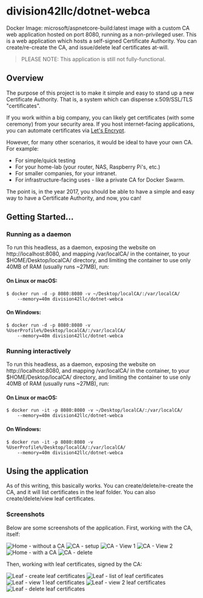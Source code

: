 # division42llc/dotnet-webca
Docker Image: microsoft/aspnetcore-build:latest image with a custom CA web 
application hosted on port 8080, running as a non-privileged user. This is a web application which hosts a self-signed
Certificate Authority. You can create/re-create the CA, and issue/delete leaf 
certificates at-will.

>PLEASE NOTE: This application is still not fully-functional.

## Overview
The purpose of this project is to make it simple and easy to stand up a new 
Certificate Authority. That is, a system which can dispense x.509/SSL/TLS "certificates".

If you work within a big company, you can likely get certificates (with some 
ceremony) from your security area. If you host internet-facing applications, 
you can automate certificates via [Let's Encrypt](https://www.letsencrypt.org).

However, for many other scenarios, it would be ideal to have your own CA. For example:

 * For simple/quick testing
 * For your home-lab (your router, NAS, Raspberry Pi's, etc.)
 * For smaller companies, for your intranet.
 * For infrastructure-facing uses - like a private CA for Docker Swarm.

The point is, in the year 2017, you should be able to have a simple and easy 
way to have a Certificate Authority, and now, you can!

## Getting Started...



### Running as a daemon

To run this headless, as a daemon, exposing the website on http://localhost:8080, 
and mapping /var/localCA/ in the container, to your $HOME/Desktop/localCA/ 
directory, and limiting the container to use only 40MB of RAM (usually runs ~27MB), run:

#### On Linux or macOS:
```
$ docker run -d -p 8080:8080 -v ~/Desktop/localCA/:/var/localCA/ 
	--memory=40m division42llc/dotnet-webca
```
#### On Windows:
```
$ docker run -d -p 8080:8080 -v %UserProfile%/Desktop/localCA/:/var/localCA/ 
	--memory=40m division42llc/dotnet-webca
```

### Running interactively
To run this headless, as a daemon, exposing the website on http://localhost:8080, 
and mapping /var/localCA/ in the container, to your $HOME/Desktop/localCA/ directory, 
and limiting the container to use only 40MB of RAM (usually runs ~27MB), run:

#### On Linux or macOS:
```
$ docker run -it -p 8080:8080 -v ~/Desktop/localCA/:/var/localCA/ 
	--memory=40m division42llc/dotnet-webca
```
#### On Windows:
```
$ docker run -it -p 8080:8080 -v %UserProfile%/Desktop/localCA/:/var/localCA/ 
	--memory=40m division42llc/dotnet-webca
```

## Using the application
As of this writing, this basically works. You can create/delete/re-create the CA, 
and it will list certificates in the leaf folder. You can also create/delete/view leaf certificates.

### Screenshots
Below are some screenshots of the application. First, working with the CA, itself:

![Home - without a CA](docs/screenshots/home-without-CA.png?raw=true "Home - without a CA")
![CA - setup](docs/screenshots/CA-setup.png?raw=true "CA - setup")
![CA - View 1](docs/screenshots/CA-view1.png?raw=true "CA - View 1")
![CA - View 2](docs/screenshots/CA-view2.png?raw=true "CA - View 2")
![Home - with a CA](docs/screenshots/home-with-CA.png?raw=true "Home - with a CA")
![CA - delete](docs/screenshots/CA-delete.png?raw=true "CA - delete")

Then, working with leaf certificates, signed by the CA:

![Leaf - create leaf certificates](docs/screenshots/leaf-create.png?raw=true "Leaf - create leaf certificates")
![Leaf - list of leaf certificates](docs/screenshots/leaf-list.png?raw=true "Leaf - list of leaf certificates")
![Leaf - view 1 leaf certificates](docs/screenshots/leaf-view1.png?raw=true "Leaf - view 1 leaf certificates")
![Leaf - view 2 leaf certificates](docs/screenshots/leaf-view2.png?raw=true "Leaf - view 2 leaf certificates")
![Leaf - delete leaf certificates](docs/screenshots/leaf-delete.png?raw=true "Leaf - delete leaf certificates")

